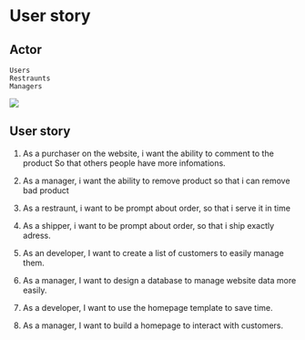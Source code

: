 # User story

## Actor
    Users
    Restraunts
    Managers
    
<img src="https://scontent.fhan3-1.fna.fbcdn.net/v/t1.15752-9/54432842_2148907168753754_4584615737208864768_n.png?_nc_cat=110&_nc_oc=AQl4dG8MCMH9XMpPhUfECUg_rYc1OPDk4lguUepvcslMhpvdVLoUwmUzFUuuJ8vAlw4&_nc_ht=scontent.fhan3-1.fna&oh=898fcc88eed449b9ae8ade3139876d7a&oe=5D0E16EC">


## User story

1. As a purchaser on the website,
i want the ability to comment to the product
So that others people have more infomations.

2. As a manager,
i want the ability to remove product
so that i can remove bad product

3. As a restraunt,
i want to be prompt about order,
so that i serve it in time

4. As a shipper,
i want to be prompt about order,
so that i ship exactly adress.

5. As an developer, I want to create a list of customers to easily manage them.

6. As a manager, I want to design a database to manage website data more easily.

7. As a developer, I want to use the homepage template to save time.

8. As a manager, I want to build a homepage to interact with customers.


